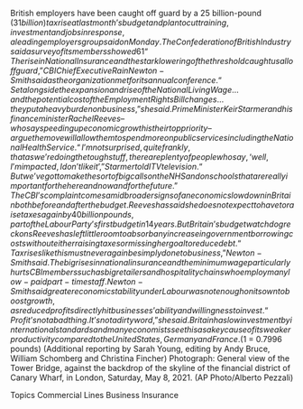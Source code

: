British employers have been caught off guard by a 25 billion-pound ($31 billion) tax rise at last month’s budget and plan to cut training, investment and jobs in response, a leading employers group said on Monday.
The Confederation of British Industry said a survey of its members showed 61% viewed Britain as a less attractive place to invest and nearly half intended to cut staff levels or lower pay rises after a big increase in employers’ social security payments.
“The rise in National Insurance and the stark lowering of the threshold caught us all off guard,” CBI Chief Executive Rain Newton-Smith said as the organization met for its annual conference.
“Set alongside the expansion and rise of the National Living Wage … and the potential cost of the Employment Rights Bill changes … they put a heavy burden on business,” she said.
Prime Minister Keir Starmer and his finance minister Rachel Reeves – who say speeding up economic growth is their top priority – argue the move will allow them to spend more on public services including the National Health Service.
“I’m not surprised, quite frankly, that as we’re doing the tough stuff, there are plenty of people who say, ‘well, I’m impacted, I don’t like it’,” Starmer told ITV television.
“But we’ve got to make the sort of big calls on the NHS and on schools that are really important for the here and now and for the future.”
The CBI’s complaint comes amid broader signs of an economic slowdown in Britain both before and after the budget.
Reeves has said she does not expect to have to raise taxes again by 40 billion pounds, part of the Labour Party’s first budget in 14 years.
But Britain’s budget watchdog reckons Reeves has left little room to absorb any increase in government borrowing costs without either raising taxes or missing her goal to reduce debt.
“Tax rises like this must never again be simply done to business,” Newton-Smith said.
The big rises in national insurance and the minimum wage particularly hurts CBI members such as big retailers and hospitality chains who employ many low-paid part-time staff.
Newton-Smith said greater economic stability under Labour was not enough on its own to boost growth, as reduced profits directly hit businesses’ ability and willingness to invest.
“Profit’s not a bad thing.  It’s not a dirty word,” she said.
Britain has low investment by international standards and many economists see this as a key cause of its weaker productivity compared to the United States, Germany and France.
($1 = 0.7996 pounds)
(Additional reporting by Sarah Young, editing by Andy Bruce, William Schomberg and Christina Fincher)
Photograph: General view of the Tower Bridge, against the backdrop of the skyline of the financial district of Canary Wharf, in London, Saturday, May 8, 2021. (AP Photo/Alberto Pezzali)

Topics
Commercial Lines
Business Insurance

